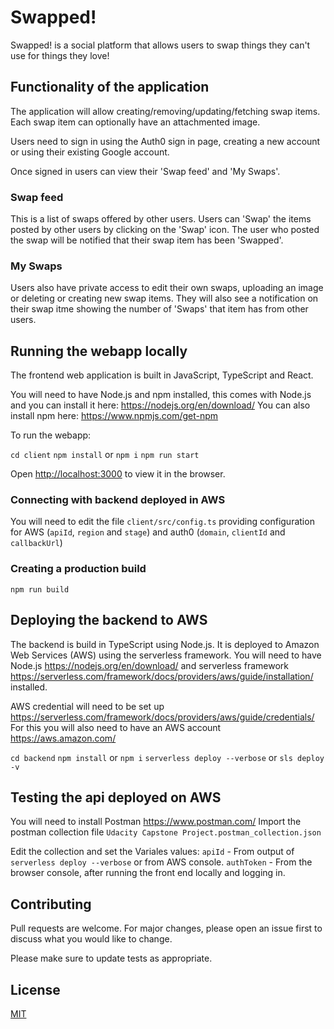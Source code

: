 # Swapped!

Swapped! is a social platform that allows users to swap things they can't use for things they love!

## Functionality of the application

The application will allow creating/removing/updating/fetching swap items. Each swap item can optionally have an attachmented image.

Users need to sign in using the Auth0 sign in page, creating a new account or using their existing Google account.

Once signed in users can view their 'Swap feed' and 'My Swaps'.

### Swap feed

This is a list of swaps offered by other users. Users can 'Swap' the items posted by other users by clicking on the 'Swap' icon.
The user who posted the swap will be notified that their swap item has been 'Swapped'.

### My Swaps

Users also have private access to edit their own swaps, uploading an image or deleting or creating new swap items. They will also see a notification on their swap itme showing the number of 'Swaps' that item has from other users.

## Running the webapp locally

The frontend web application is built in JavaScript, TypeScript and React.

You will need to have Node.js and npm installed, this comes with Node.js and you can install it here: https://nodejs.org/en/download/
You can also install npm here: https://www.npmjs.com/get-npm

To run the webapp:

`cd client`
`npm install` or `npm i`
`npm run start`

Open [http://localhost:3000](http://localhost:3000) to view it in the browser.

### Connecting with backend deployed in AWS

You will need to edit the file `client/src/config.ts` providing configuration for AWS (`apiId`, `region` and `stage`) and auth0 (`domain`, `clientId` and `callbackUrl`)

### Creating a production build

`npm run build`

## Deploying the backend to AWS

The backend is build in TypeScript using Node.js. It is deployed to Amazon Web Services (AWS) using the serverless framework.
You will need to have Node.js https://nodejs.org/en/download/ and serverless framework https://serverless.com/framework/docs/providers/aws/guide/installation/ installed.

AWS credential will need to be set up https://serverless.com/framework/docs/providers/aws/guide/credentials/
For this you will also need to have an AWS account https://aws.amazon.com/

`cd backend`
`npm install` or `npm i`
`serverless deploy --verbose` or `sls deploy -v`

## Testing the api deployed on AWS

You will need to install Postman https://www.postman.com/
Import the postman collection file `Udacity Capstone Project.postman_collection.json`

Edit the collection and set the Variales values:
`apiId` - From output of `serverless deploy --verbose` or from AWS console.
`authToken` - From the browser console, after running the front end locally and logging in.

## Contributing

Pull requests are welcome. For major changes, please open an issue first to discuss what you would like to change.

Please make sure to update tests as appropriate.

## License

[MIT](https://choosealicense.com/licenses/mit/)
